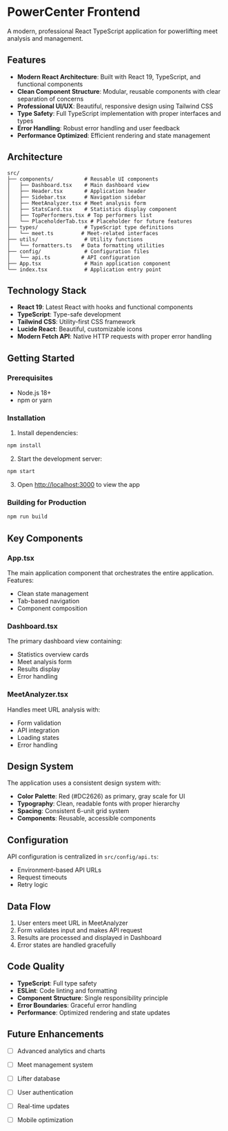 # PowerCenter Frontend

A modern, professional React TypeScript application for powerlifting meet analysis and management.

## Features

- **Modern React Architecture**: Built with React 19, TypeScript, and functional components
- **Clean Component Structure**: Modular, reusable components with clear separation of concerns
- **Professional UI/UX**: Beautiful, responsive design using Tailwind CSS
- **Type Safety**: Full TypeScript implementation with proper interfaces and types
- **Error Handling**: Robust error handling and user feedback
- **Performance Optimized**: Efficient rendering and state management

## Architecture

```
src/
├── components/          # Reusable UI components
│   ├── Dashboard.tsx    # Main dashboard view
│   ├── Header.tsx       # Application header
│   ├── Sidebar.tsx      # Navigation sidebar
│   ├── MeetAnalyzer.tsx # Meet analysis form
│   ├── StatsCard.tsx    # Statistics display component
│   ├── TopPerformers.tsx # Top performers list
│   └── PlaceholderTab.tsx # Placeholder for future features
├── types/               # TypeScript type definitions
│   └── meet.ts         # Meet-related interfaces
├── utils/               # Utility functions
│   └── formatters.ts   # Data formatting utilities
├── config/              # Configuration files
│   └── api.ts          # API configuration
├── App.tsx              # Main application component
└── index.tsx            # Application entry point
```

## Technology Stack

- **React 19**: Latest React with hooks and functional components
- **TypeScript**: Type-safe development
- **Tailwind CSS**: Utility-first CSS framework
- **Lucide React**: Beautiful, customizable icons
- **Modern Fetch API**: Native HTTP requests with proper error handling

## Getting Started

### Prerequisites

- Node.js 18+ 
- npm or yarn

### Installation

1. Install dependencies:
```bash
npm install
```

2. Start the development server:
```bash
npm start
```

3. Open [http://localhost:3000](http://localhost:3000) to view the app

### Building for Production

```bash
npm run build
```

## Key Components

### App.tsx
The main application component that orchestrates the entire application. Features:
- Clean state management
- Tab-based navigation
- Component composition

### Dashboard.tsx
The primary dashboard view containing:
- Statistics overview cards
- Meet analysis form
- Results display
- Error handling

### MeetAnalyzer.tsx
Handles meet URL analysis with:
- Form validation
- API integration
- Loading states
- Error handling

## Design System

The application uses a consistent design system with:
- **Color Palette**: Red (#DC2626) as primary, gray scale for UI
- **Typography**: Clean, readable fonts with proper hierarchy
- **Spacing**: Consistent 6-unit grid system
- **Components**: Reusable, accessible components

## Configuration

API configuration is centralized in `src/config/api.ts`:
- Environment-based API URLs
- Request timeouts
- Retry logic

## Data Flow

1. User enters meet URL in MeetAnalyzer
2. Form validates input and makes API request
3. Results are processed and displayed in Dashboard
4. Error states are handled gracefully

## Code Quality

- **TypeScript**: Full type safety
- **ESLint**: Code linting and formatting
- **Component Structure**: Single responsibility principle
- **Error Boundaries**: Graceful error handling
- **Performance**: Optimized rendering and state updates

## Future Enhancements

- [ ] Advanced analytics and charts
- [ ] Meet management system
- [ ] Lifter database
- [ ] User authentication
- [ ] Real-time updates
- [ ] Mobile optimization



